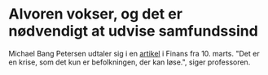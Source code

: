 # Alvoren vokser, og det er nødvendigt at udvise samfundssind

Michael Bang Petersen udtaler sig i en [artikel](https://finans.dk/politik/ECE11998293/alvoren-vokser-og-det-er-noedvendigt-at-udvise-samfundssind/?ctxref=ext) i Finans fra 10. marts. "Det er en krise, som det kun er befolkningen, der kan løse.", siger professoren.  
